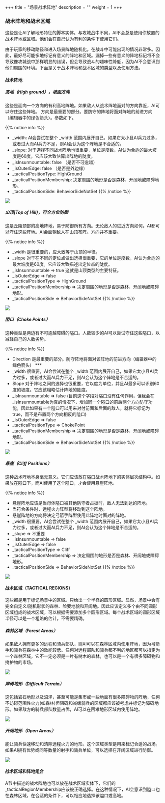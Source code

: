 +++
title = "场景战术阵地"
description = ""
weight = 1
+++

### 战术阵地和战术区域

这些是让AI了解地形特征的脚本实体。与攻城战中不同，AI不会总是使用你放置的战术阵地或区域。他们会在自己认为有利的条件下使用它们。

由于玩家的移动路径和进入场景阵地随机化，在战斗中可能出现的情况非常多。因此，最好尽可能多地标记有意义的阵地和区域。漏掉一些有意义的阵地标记将不会导致像攻城战中那样明显的错误，但会导致战斗的趣味性降低，因为AI不会意识到他们周围的环境。下面是关于战术阵地和战术区域的类型以及使用方法。

#### 战术阵地
##### 高地（High ground），坡面方向

这些是面向一个方向的有利高地阵地。如果敌人从战术阵地面对的方向靠近，AI可以守住这些阵地。
方向是最重要的部分。要防守的阵地将面对阵地的前进方向（编辑器中的绿色箭头）。参数如下。

{{% notice info %}}
* _width: AI会尝试在整个 _width 范围内展开自己，如果它太小且AI兵力过多，或者过大而AI兵力不足，则AI会认为这个阵地是不合适的。
* _slope: 对于选择不同战术阵地也很重要，单位是度数，AI认为合适的最大坡度是60度。它应该大致估算出阵地的陡度。
* _isInsurmountable: false （是否不可逾越）
* _isOuterEdge: false （是否是外边缘）
* _tacticalPositionType: HighGround
* _tacticalPositionMembership: 决定周围的地形是否是森林、开阔地或障碍地形。
* _tacticalPositionSide: BehaviorSideNotSet
{{% /notice %}}

![](/img/tactical_positions/1.png)

##### 山顶(Top of Hill)，可全方位防御 

这是丘陵顶部的高地阵地，易于防御所有方向。无论敌人的进近方向如何，AI都可以守住这些阵地。AI会面朝敌人在山顶布阵。方向并不重要。

{{% notice info %}}
* _width 是很重要的，应大致等于山顶的半径。
* _slope 对于在不同的定位点做出选择很重要，它的单位是度数，AI认为合适的最大坡度是60度。它应该大致描述出定位点的陡度。
* _isInsurmountable => true	这就是山顶类型的主要特征。
* _isOuterEdge => false
* _tacticalPositionType => HighGround
* _tacticalPositionMembership => 决定周围的地形是否是森林、开阔地或障碍地形。
* _tacticalPositionSide => BehaviorSideNotSet
{{% /notice %}}

![](/img/tactical_positions/2.png)

##### 隘口（Choke Points）

这种类型是两边有不可逾越障碍的隘口。人数较少的AI可以尝试守住这些隘口，以减轻自己的人数劣势。

{{% notice info %}}
* Direction 是最重要的部分。防守阵地将面对该阵地的前进方向（编辑器中的绿色箭头） ***
* _width 很重要，AI会尝试在整个 _width 范围内展开自己，如果它太小且AI兵力过多，或者过大而AI兵力不足，则AI会认为这个阵地是不合适的。
* Slope 对于阵地之间的选择也很重要，它以度为单位，并且AI最多可以识别60度的坡度。它应该粗略估计阵地的陡度。
* _isInsurmountable => false	(目前这个字段对隘口没有任何作用，但我会在_isInsurmountable为真的情况下，增加同一个隘口的前后两个方向防守功能，因此如果有一个隘口可以用来对付前面和后面的敌人，就将它标记为true，而不是布置两个方向相反的隘口)
* _isOuterEdge => false
* _tacticalPositionType => ChokePoint
* _tacticalPositionMembership => 决定周围的地形是否是森林、开阔地或障碍地形。
* _tacticalPositionSide => BehaviorSideNotSet
{{% /notice %}}

![](/img/tactical_positions/3.png)

##### 悬崖（Cliff Positions）

这种战术阵地本身毫无意义。它们应该放在隘口战术阵地下的实体层次结构中。如果放在隘口下，而AI使用了这个隘口，才会使用悬崖阵地。

{{% notice info %}}
* 悬崖阵地应该是当母体隘口被其他防守者占据时，敌人无法到达的阵地。
* 当符合条件时，远程火力阵型将移动到这个阵地。
* 悬崖阵地的方向将决定弓箭手阵型使用此阵地时面对的阵地。
* _width 很重要，AI会尝试在整个 _width 范围内展开自己，如果它太小且AI兵力过多，或者过大而AI兵力不足，则AI会认为这个阵地是不合适的。
* _slope => 不重要
* _isInsurmountable => false
* _isOuterEdge => false
* _tacticalPositionType => Cliff
* _tacticalPositionMembership => 决定周围的地形是否是森林、开阔地或障碍地形。
* _tacticalPositionSide => BehaviorSideNotSet
{{% /notice %}}

![](/img/tactical_positions/4.png)

#### 战术区域（TACTICAL REGIONS）

这些都是用于标记场景中的区域。只给出一个半径的圆形区域。显然，场景中会有完全自定义/随机形状的森林、险要地貌和开阔地。因此应该定义多个由不同圆形区域组成的战术区域，可以根据需要添加多个圆形区域。每个战术区域的圆形区域半径可以是一个粗略的估计，不需要精确。

##### 森林区域（Forest Areas）

如果敌人拥有更多的远程和骑兵部队，则AI可以在森林区域内使用阵地，因为弓箭手和骑兵在森林中的效能较低。任何对远程部队和骑兵都不利的地区都可以指定为一个森林区域，它不一定必须是一片有树木的森林，也可以是一个有很多障碍物和掩护物的市场。 

![](/img/tactical_positions/5.png)

##### 障碍地形（Difficult Terrain）

这包括岩石地形以及沼泽，甚至可能是集市或一些地面有很多障碍物的阵地，任何不妨碍范围性火力(如森林)但阻碍和减缓骑兵的区域都应该被考虑并标记为障碍地形。如果敌方的骑兵部队数量占优，AI可以在困难地形区域内使用阵地。

![](/img/tactical_positions/6.png)

##### 开阔地形（Open Areas）

能让骑兵快速移动和清除远程火力的地形。这个区域类型是用来标记合适的战场。如果AI拥有优势或同等数量的射手和骑兵单位，可以选择在开阔区域进行防御。

![](/img/tactical_positions/7.png)

#### 战术区域和阵地组合

A节中描述的战术阵地也可以放在战术区域实体下，它们的_tacticalRegionMembership应该被正确选择。在这种情况下，AI会意识到隘口也在森林区域，在合适的条件下，可以相应地选择该隘口或高地。
